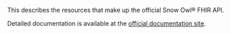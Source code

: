 This describes the resources that make up the official Snow Owl® FHIR API.

Detailed documentation is available at the [official documentation site](https://docs.b2i.sg/snow-owl/api/fhir). 